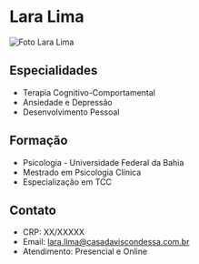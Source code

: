 # Lara Lima

![Foto Lara Lima](foto-perfil.jpg)

## Especialidades
- Terapia Cognitivo-Comportamental
- Ansiedade e Depressão
- Desenvolvimento Pessoal

## Formação
- Psicologia - Universidade Federal da Bahia
- Mestrado em Psicologia Clínica
- Especialização em TCC

## Contato
- CRP: XX/XXXXX
- Email: lara.lima@casadaviscondessa.com.br
- Atendimento: Presencial e Online
